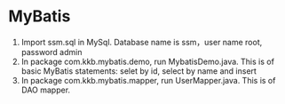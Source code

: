 # MyBatis

1. Import ssm.sql in MySql. Database name is ssm，user name root, password admin
2. In package com.kkb.mybatis.demo, run MybatisDemo.java. This is of basic MyBatis statements: selet by id, select by name and insert
3. In package com.kkb.mybatis.mapper, run UserMapper.java. This is of DAO mapper.